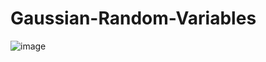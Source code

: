 # Gaussian-Random-Variables
![image](https://github.com/debolina20/Gaussian-Random-Variables/assets/66356392/fd3c15b2-bc7d-416c-b532-9b9d27dfe1fe)
